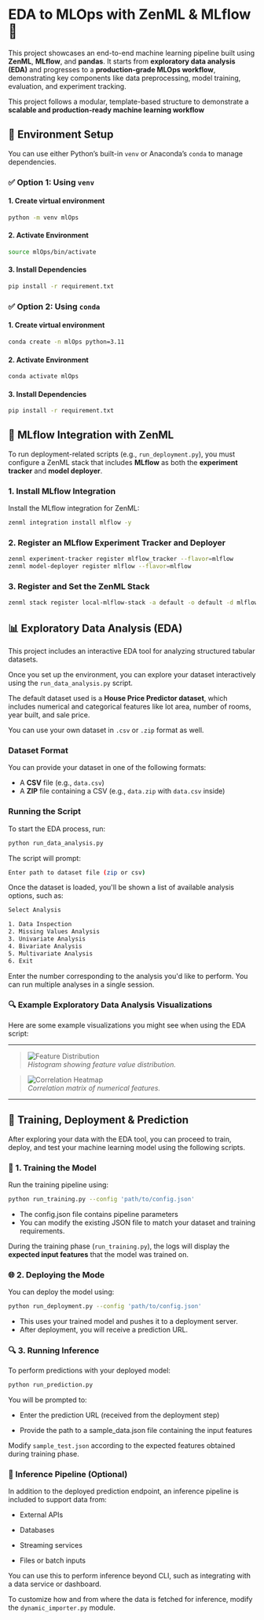 # EDA to MLOps with ZenML & MLflow 🚀

This project showcases an end-to-end machine learning pipeline built using **ZenML**, **MLflow**, and **pandas**. It starts from **exploratory data analysis (EDA)** and progresses to a **production-grade MLOps workflow**, demonstrating key components like data preprocessing, model training, evaluation, and experiment tracking.

This project follows a modular, template-based structure to demonstrate a **scalable and production-ready machine learning workflow**


## 🔧 Environment Setup

You can use either Python’s built-in `venv` or Anaconda’s `conda` to manage dependencies.


### ✅ Option 1: Using `venv`

#### 1. Create virtual environment
```bash
python -m venv mlOps
```
#### 2. Activate Environment
```bash
source mlOps/bin/activate
```
#### 3. Install Dependencies
```bash
pip install -r requirement.txt
```

### ✅ Option 2: Using `conda`

#### 1. Create virtual environment
```bash
conda create -n mlOps python=3.11
```
#### 2. Activate Environment
```bash
conda activate mlOps
```
#### 3. Install Dependencies
```bash
pip install -r requirement.txt
```

## 🧪 MLflow Integration with ZenML

To run deployment-related scripts (e.g., `run_deployment.py`), you must configure a ZenML stack that includes **MLflow** as both the **experiment tracker** and **model deployer**.

### 1. Install MLflow Integration

Install the MLflow integration for ZenML:

```bash
zenml integration install mlflow -y
```

### 2. Register an MLflow Experiment Tracker and Deployer
```bash
zenml experiment-tracker register mlflow_tracker --flavor=mlflow
zenml model-deployer register mlflow --flavor=mlflow
```

### 3. Register and Set the ZenML Stack
```bash
zenml stack register local-mlflow-stack -a default -o default -d mlflow -e mlflow_tracker --set
```

## 📊 Exploratory Data Analysis (EDA)

This project includes an interactive EDA tool for analyzing structured tabular datasets.

Once you set up the environment, you can explore your dataset interactively using the `run_data_analysis.py` script.
 
The default dataset used is a **House Price Predictor dataset**, which includes numerical and categorical features like lot area, number of rooms, year built, and sale price.

You can use your own dataset in `.csv` or `.zip` format as well.


### Dataset Format

You can provide your dataset in one of the following formats:

- A **CSV** file (e.g., `data.csv`)
- A **ZIP** file containing a CSV (e.g., `data.zip` with `data.csv` inside)

### Running the Script

To start the EDA process, run:

```bash
python run_data_analysis.py
```

The script will prompt:

```bash
Enter path to dataset file (zip or csv)
```
Once the dataset is loaded, you'll be shown a list of available analysis options, such as:

```bash
Select Analysis

1. Data Inspection
2. Missing Values Analysis
3. Univariate Analysis
4. Bivariate Analysis
5. Multivariate Analysis
6. Exit
```
Enter the number corresponding to the analysis you'd like to perform. You can run multiple analyses in a single session.

### 🔍 Example Exploratory Data Analysis Visualizations

Here are some example visualizations you might see when using the EDA script:

---
> ![Feature Distribution](images/univariate.png)  
> *Histogram showing feature value distribution.*

> ![Correlation Heatmap](images/heatmap.png)  
> *Correlation matrix of numerical features.*

---

## 🚀 Training, Deployment & Prediction

After exploring your data with the EDA tool, you can proceed to train, deploy, and test your machine learning model using the following scripts.

### 🧠 1. Training the Model

Run the training pipeline using:

```bash
python run_training.py --config 'path/to/config.json'
```
- The config.json file contains pipeline parameters 
- You can modify the existing JSON file to match your dataset and training requirements.

During the training phase (`run_training.py`), the logs will display the **expected input features** that the model was trained on.

### 🌐 2. Deploying the Mode

You can deploy the model using:

```bash
python run_deployment.py --config 'path/to/config.json'
```

- This uses your trained model and pushes it to a deployment server.
- After deployment, you will receive a prediction URL.

### 🔍 3. Running Inference

To perform predictions with your deployed model:

```bash
python run_prediction.py
```

You will be prompted to:

- Enter the prediction URL (received from the deployment step)

- Provide the path to a sample_data.json file containing the input features

Modify `sample_test.json` according to the expected features obtained during training phase.

### 🧩 Inference Pipeline (Optional)

In addition to the deployed prediction endpoint, an inference pipeline is included to support data from:

- External APIs

- Databases

- Streaming services

- Files or batch inputs

You can use this to perform inference beyond CLI, such as integrating with a data service or dashboard.

To customize how and from where the data is fetched for inference, modify the `dynamic_importer.py` module.